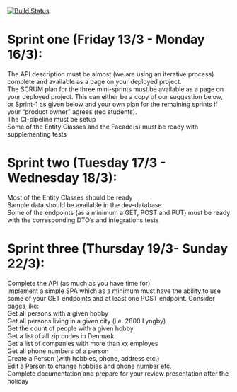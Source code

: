 [![Build Status](https://travis-ci.org/Gold-ish/CA2.svg?branch=master)](https://travis-ci.org/Gold-ish/CA2)

# Sprint one (Friday 13/3 - Monday 16/3): 

The API description must be almost (we are using an iterative process) complete and available as a page on your deployed project.  
The SCRUM plan for the three mini-sprints must be available as a page on your deployed project. This can either be a copy of our suggestion below, or Sprint-1 as given below and your own plan for the remaining sprints if your “product owner” agrees (red students).  
The CI-pipeline must be setup  
Some of the Entity Classes and the Facade(s) must be ready with supplementing tests  

# Sprint two (Tuesday 17/3 - Wednesday 18/3):

Most of the Entity Classes should be ready  
Sample data should be available in the dev-database  
Some of the endpoints (as a minimum a GET, POST and PUT) must be ready with the corresponding DTO’s and integrations tests  

# Sprint three (Thursday 19/3- Sunday 22/3):

Complete the API (as much as you have time for)  
Implement a simple SPA which as a minimum must have the ability to use some of your GET endpoints and at least one POST endpoint. Consider pages like:  
Get all persons with a given hobby  
Get all persons living in a given city (i.e. 2800 Lyngby)  
Get the count of people with a given hobby  
Get a list of all zip codes in Denmark  
Get a list of companies with more than xx employes  
Get all phone numbers of a person  
Create a Person (with hobbies, phone, address etc.)  
Edit a Person to change hobbies and phone number etc.  
Complete documentation and prepare for your review presentation after the holiday  
    
